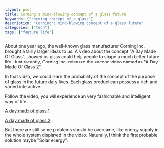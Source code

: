 ```yaml
---
layout: post
title: Corning's mind-blowing concept of a glass future
keywords: ["corning concept of a glass"]
description: "Corning's mind-blowing concept of a glass future"
categories: ["tech"]
tags: ["feature life"]
---
```


About one year ago, the well-known glass manufacturer Corning Inc. brought a fairly larger ideas to us.  A video about the concept "A Day Made Of Glass", showed us glass could help people to shape a much better future life. Just recently, Corning Inc. released the second video named as  "A Day Made Of Glass 2".

In that video,  we could learn the probability of the concept of the purpose of  glass  in the future daily lives. Each glass product can possess a rich and varied interactive.

Follow the video, you will experience an very fashionable and intelligent way of life.

[A day made of glass 1](http://www.tudou.com/programs/view/CM4pR3rSvMg/?fr=rec1&FR=LIAN)

[A day made of glass 2](http://www.tudou.com/programs/view/VTPwSM5efAc/?fr=rec1&FR=LIAN)

But there are still some problems should be overcame, like energy supply in the whole system displayed in the video. Naturally, I think the first probable solution maybe "Solar energy".